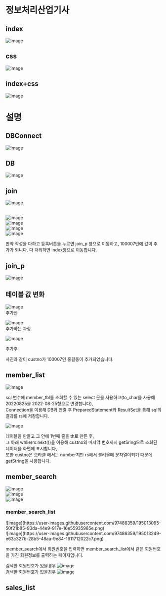 <h1>정보처리산업기사</h1>

<h2>index</h2>

![image](https://user-images.githubusercontent.com/97486359/186081527-6954cd8b-dd95-4482-ace0-fd770be37dea.png)

<h2>css</h2>

![image](https://user-images.githubusercontent.com/97486359/186081284-d5342df1-5603-4dcc-a980-f19ca36b7292.png)

<h2>index+css</h2>

![image](https://user-images.githubusercontent.com/97486359/186084668-8669701d-3e7d-4ad6-a3a4-3b4a0f0c1ce7.png)

<h1>설명</h1>

<h2>DBConnect</h2>

![image](https://user-images.githubusercontent.com/97486359/186323140-2880a64b-117c-4ff1-870e-4e8cef5e50e4.png)

<h2>DB</h2>

![image](https://user-images.githubusercontent.com/97486359/186097250-b2de78f5-5d38-4c19-b55e-6dd9374eaf20.png)

<h2>join</h2>

![image](https://user-images.githubusercontent.com/97486359/186322930-50f7848c-3b29-4d7c-a9ef-98a0a00596db.png)<br><br>



![image](https://user-images.githubusercontent.com/97486359/186587342-1cc9122e-7b7a-4ed5-82fc-324d9b025b8a.png)<br>
![image](https://user-images.githubusercontent.com/97486359/186587382-7a9bc366-48cf-48e7-93b3-c8a27de35c75.png)<br>
![image](https://user-images.githubusercontent.com/97486359/186587415-f430c2bd-f59b-4cd1-9ef2-52728ef5505d.png)<br>
![image](https://user-images.githubusercontent.com/97486359/186096035-b269452a-8df6-46fd-a539-74bc940a241e.png)<br>

만약 작성을 다하고 등록버튼을 누르면 join_p 창으로 이동하고, 100007번에 값이 추가가 되니다. 다 처리하면 index창으로 이동합니다.  
<h2>join_p</h2>

![image](https://user-images.githubusercontent.com/97486359/186588018-ed04f780-67aa-440b-8ee0-98b2a4f0f4e4.png)<br>
<h2>테이블 값 변화</h2>

![image](https://user-images.githubusercontent.com/97486359/186097927-9fdc4f59-526c-4af9-8058-1ccfa01d6d2b.png)<br>
추가전<br>

![image](https://user-images.githubusercontent.com/97486359/186098342-d1b56211-1eb3-4ba0-8e59-a146351a084b.png)<br>
추가하는 과정<br>

![image](https://user-images.githubusercontent.com/97486359/186098133-2fb85a70-452a-44d3-9ee4-ffd2ffab5d4a.png)<br>

추가후<br>

사진과 같이 custno가 100007인 홍길동이 추가되었습니다.<br>

<h2>member_list</h2>

![image](https://user-images.githubusercontent.com/97486359/186558818-65f22c26-5108-4e93-8397-ff66a0292c39.png)

sql 변수에 member_tbl를 조회할 수 있는 select 문을 사용하고(to_char을 사용해 20220825을 2022-08-25형으로 변경합니다),<br>
Connection을 이용해 DB와 연결 후 PreparedStatement와 ResultSet을 통해 sql의 결과를 rs에 저장합니다.

![image](https://user-images.githubusercontent.com/97486359/186559482-7e29851d-8367-47f0-9bce-beb7c497da13.png)

테이블을 만들고 그 안에 1번째 줄을 th로 만든 후,<br>
그 아래 whlie(rs.next())을 이용해 custno의 마지막 번호까지 getSring으로 조회된 데이터을 화면에 표시합니다, <br>
또한 custno은 오라클 에서는 number지만 rs에서 불려올떼 문자열이되기 때문에 getString을 사용합니다.

<h2>member_search</h2>

![image](https://user-images.githubusercontent.com/97486359/195013323-c6b6169e-a708-4c03-b340-49e429354556.png)<br>
![image](https://user-images.githubusercontent.com/97486359/195011471-94af70fa-efbf-473a-b261-5c2b97d32f3b.png)<br>
![image](https://user-images.githubusercontent.com/97486359/195011666-6748c36a-f9ae-4910-9595-816f9e230563.png)<br>
<h3>member_search_list</h3>
![image](https://user-images.githubusercontent.com/97486359/195013095-50f21b85-93da-44e9-917e-16e55935985e.png)<br>
![image](https://user-images.githubusercontent.com/97486359/195013249-e63c327b-28b5-48aa-9e84-1611712022c7.png)<br>

member_search에서 회원번호을 입력하면 member_search_list에서 같은 회원번호을 가진 회원정보를 출력하는 페이지입니다.

검색한 회원번호가 있을경우
![image](https://user-images.githubusercontent.com/97486359/195017590-b950e9d0-cda7-4b11-b43e-f041b9c482cf.png)<br>
검색한 회원번호가 없을경우
![image](https://user-images.githubusercontent.com/97486359/195017751-dc1adbf2-10ac-449d-8672-c15a7461e075.png)<br>

<h2>sales_list</h2>

